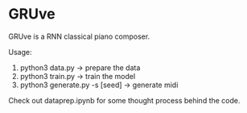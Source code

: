 # GRUve

GRUve is a RNN classical piano composer.

Usage:

1. python3 data.py -> prepare the data
2. python3 train.py -> train the model
3. python3 generate.py -s [seed] -> generate midi

Check out dataprep.ipynb for some thought process behind the code.
